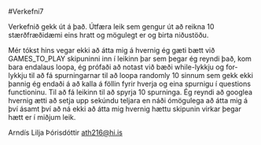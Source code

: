 #Verkefni7

Verkefnið gekk út á það.
Útfæra leik sem gengur út að reikna 10 stærðfræðidæmi eins hratt og mögulegt er og birta niðustöðu.

Mér tókst hins vegar ekki að átta mig á hvernig ég gæti bætt við GAMES_TO_PLAY skipuninni inn í leikinn þar sem þegar ég reyndi það, kom bara endalaus loopa, ég prófaði að notast við bæði while-lykkju og for-lykkju til að fá spurningarnar til að loopa randomly 10 sinnum sem gekk ekki þannig ég endaði á að kalla á föllin fyrir hverja og eina spurnigu í questions functioninu. Til að fá leikinn til að spyrja 10 spurninga.
Ég reyndi að googlea hvernig ætti að setja upp sekúndu teljara en náði ómögulega að átta mig á því ásamt því að ná ekki að átta mig hvernig hættu skipunin virkar þegar hætt er í miðjum leik.

Arndís Lilja Þórisdóttir
ath216@hi.is
